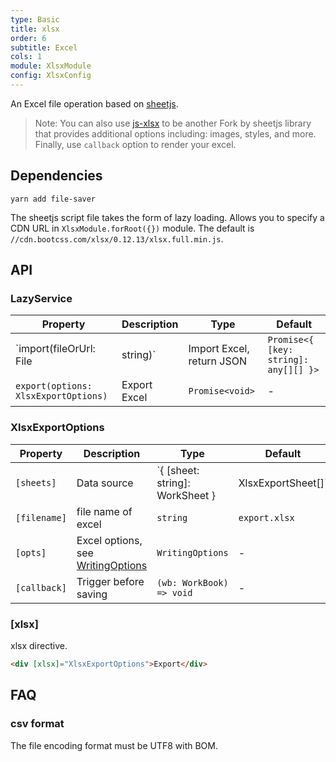 ```yaml
---
type: Basic
title: xlsx
order: 6
subtitle: Excel
cols: 1
module: XlsxModule
config: XlsxConfig
---
```


An Excel file operation based on [sheetjs](http://sheetjs.com/).

> Note: You can also use [js-xlsx](https://github.com/protobi/js-xlsx) to be another Fork by sheetjs library that provides additional options including: images, styles, and more. Finally, use `callback` option to render your excel.

## Dependencies

```
yarn add file-saver
```

The sheetjs script file takes the form of lazy loading. Allows you to specify a CDN URL in `XlsxModule.forRoot({})` module. The default is `//cdn.bootcss.com/xlsx/0.12.13/xlsx.full.min.js`.

## API

### LazyService

Property | Description | Type | Default
----|------|-----|------
`import(fileOrUrl: File | string)` | Import Excel, return JSON  | `Promise<{ [key: string]: any[][] }>` | -
`export(options: XlsxExportOptions)` | Export Excel  | `Promise<void>` | -

### XlsxExportOptions

Property | Description | Type | Default
----|------|-----|------
`[sheets]` | Data source | `{ [sheet: string]: WorkSheet } | XlsxExportSheet[]` | -
`[filename]` | file name of excel | `string` | `export.xlsx`
`[opts]` | Excel options, see [WritingOptions](https://docs.sheetjs.com/#writing-options) | `WritingOptions` | -
`[callback]` | Trigger before saving | `(wb: WorkBook) => void` | -

### [xlsx]

xlsx directive.

```html
<div [xlsx]="XlsxExportOptions">Export</div>
```

## FAQ

### csv format

The file encoding format must be UTF8 with BOM.
